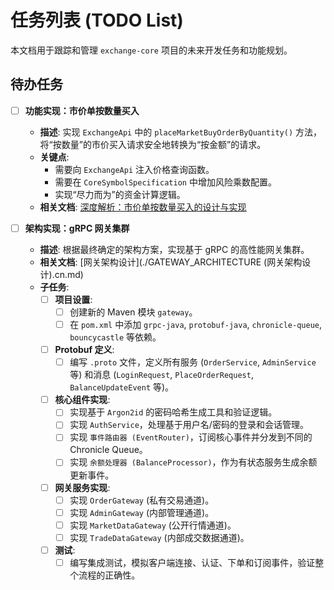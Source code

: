 # 任务列表 (TODO List)

本文档用于跟踪和管理 `exchange-core` 项目的未来开发任务和功能规划。

## 待办任务

- [ ] **功能实现：市价单按数量买入**
  - **描述**: 实现 `ExchangeApi` 中的 `placeMarketBuyOrderByQuantity()` 方法，将“按数量”的市价买入请求安全地转换为“按金额”的请求。
  - **关键点**:
    - 需要向 `ExchangeApi` 注入价格查询函数。
    - 需要在 `CoreSymbolSpecification` 中增加风险乘数配置。
    - 实现“尽力而为”的资金计算逻辑。
  - **相关文档**: [深度解析：市价单按数量买入的设计与实现](./DEEP_DIVE_MARKET_BUY_BY_QUANTITY.cn.md)

- [ ] **架构实现：gRPC 网关集群**
  - **描述**: 根据最终确定的架构方案，实现基于 gRPC 的高性能网关集群。
  - **相关文档**: [网关架构设计](./GATEWAY_ARCHITECTURE (网关架构设计).cn.md)
  - **子任务**:
    - [ ] **项目设置**:
      - [ ] 创建新的 Maven 模块 `gateway`。
      - [ ] 在 `pom.xml` 中添加 `grpc-java`, `protobuf-java`, `chronicle-queue`, `bouncycastle` 等依赖。
    - [ ] **Protobuf 定义**:
      - [ ] 编写 `.proto` 文件，定义所有服务 (`OrderService`, `AdminService` 等) 和消息 (`LoginRequest`, `PlaceOrderRequest`, `BalanceUpdateEvent` 等)。
    - [ ] **核心组件实现**:
      - [ ] 实现基于 `Argon2id` 的密码哈希生成工具和验证逻辑。
      - [ ] 实现 `AuthService`，处理基于用户名/密码的登录和会话管理。
      - [ ] 实现 `事件路由器 (EventRouter)`，订阅核心事件并分发到不同的 Chronicle Queue。
      - [ ] 实现 `余额处理器 (BalanceProcessor)`，作为有状态服务生成余额更新事件。
    - [ ] **网关服务实现**:
      - [ ] 实现 `OrderGateway` (私有交易通道)。
      - [ ] 实现 `AdminGateway` (内部管理通道)。
      - [ ] 实现 `MarketDataGateway` (公开行情通道)。
      - [ ] 实现 `TradeDataGateway` (内部成交数据通道)。
    - [ ] **测试**:
      - [ ] 编写集成测试，模拟客户端连接、认证、下单和订阅事件，验证整个流程的正确性。
